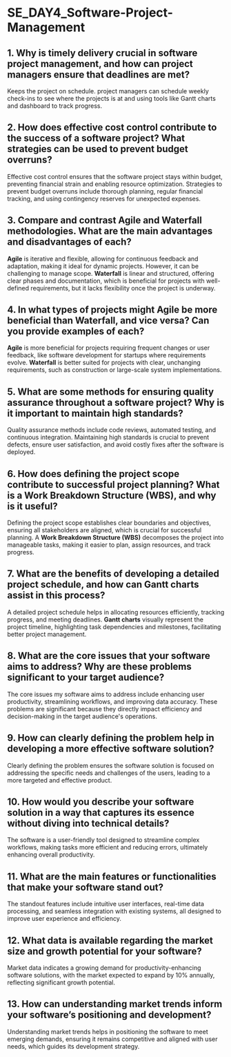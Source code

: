 # SE_DAY4_Software-Project-Management
## 1. Why is timely delivery crucial in software project management, and how can project managers ensure that deadlines are met?
Keeps the project on schedule.
project managers can schedule weekly check-ins to see where the projects is at and using tools like Gantt charts and dashboard to track progress.
## 2. How does effective cost control contribute to the success of a software project? What strategies can be used to prevent budget overruns?
Effective cost control ensures that the software project stays within budget, preventing financial strain and enabling resource optimization. Strategies to prevent budget overruns include thorough planning, regular financial tracking, and using contingency reserves for unexpected expenses.
## 3. Compare and contrast Agile and Waterfall methodologies. What are the main advantages and disadvantages of each?
**Agile** is iterative and flexible, allowing for continuous feedback and adaptation, making it ideal for dynamic projects. However, it can be challenging to manage scope. **Waterfall** is linear and structured, offering clear phases and documentation, which is beneficial for projects with well-defined requirements, but it lacks flexibility once the project is underway.
## 4. In what types of projects might Agile be more beneficial than Waterfall, and vice versa? Can you provide examples of each?
**Agile** is more beneficial for projects requiring frequent changes or user feedback, like software development for startups where requirements evolve. **Waterfall** is better suited for projects with clear, unchanging requirements, such as construction or large-scale system implementations.
## 5. What are some methods for ensuring quality assurance throughout a software project? Why is it important to maintain high standards?
Quality assurance methods include code reviews, automated testing, and continuous integration. Maintaining high standards is crucial to prevent defects, ensure user satisfaction, and avoid costly fixes after the software is deployed.
## 6. How does defining the project scope contribute to successful project planning? What is a Work Breakdown Structure (WBS), and why is it useful?
Defining the project scope establishes clear boundaries and objectives, ensuring all stakeholders are aligned, which is crucial for successful planning. A **Work Breakdown Structure (WBS)** decomposes the project into manageable tasks, making it easier to plan, assign resources, and track progress.
## 7. What are the benefits of developing a detailed project schedule, and how can Gantt charts assist in this process?
A detailed project schedule helps in allocating resources efficiently, tracking progress, and meeting deadlines. **Gantt charts** visually represent the project timeline, highlighting task dependencies and milestones, facilitating better project management.
## 8. What are the core issues that your software aims to address? Why are these problems significant to your target audience?
The core issues my software aims to address include enhancing user productivity, streamlining workflows, and improving data accuracy. These problems are significant because they directly impact efficiency and decision-making in the target audience's operations.
## 9. How can clearly defining the problem help in developing a more effective software solution?
Clearly defining the problem ensures the software solution is focused on addressing the specific needs and challenges of the users, leading to a more targeted and effective product.
## 10. How would you describe your software solution in a way that captures its essence without diving into technical details?
The software is a user-friendly tool designed to streamline complex workflows, making tasks more efficient and reducing errors, ultimately enhancing overall productivity.
## 11. What are the main features or functionalities that make your software stand out?
The standout features include intuitive user interfaces, real-time data processing, and seamless integration with existing systems, all designed to improve user experience and efficiency.
## 12. What data is available regarding the market size and growth potential for your software?
Market data indicates a growing demand for productivity-enhancing software solutions, with the market expected to expand by 10% annually, reflecting significant growth potential.
## 13. How can understanding market trends inform your software’s positioning and development?
Understanding market trends helps in positioning the software to meet emerging demands, ensuring it remains competitive and aligned with user needs, which guides its development strategy.
